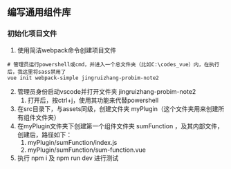 ## 编写通用组件库
### 初始化项目文件
1. 使用简洁webpack命令创建项目文件
```
# 管理员运行powershell或cmd，并进入一个总文件夹（比如C:\codes_vue）内，在执行后，我这里将sass禁用了
vue init webpack-simple jingruizhang-probim-note2
```
2. 管理员身份启动vscode并打开文件夹 jingruizhang-probim-note2
	1. 打开后，按ctrl+j，使用其功能来代替powershell
3. 在src目录下，与assets同级，创建文件夹 myPlugin（这个文件夹用来创建所有组件文件夹）
4. 在myPlugin文件夹下创建第一个组件文件夹 sumFunction ，及其内部文件，创建后，路径如下：
	1. myPlugin/sumFunction/index.js
	2. myPlugin/sumFunction/sum-function.vue
5. 执行 npm i 及 npm run dev 进行测试
